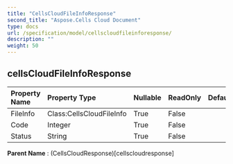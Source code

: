 ```yaml
---
title: "CellsCloudFileInfoResponse"
second_title: "Aspose.Cells Cloud Document"
type: docs
url: /specification/model/cellscloudfileinforesponse/
description: ""
weight: 50
---
```


## **cellsCloudFileInfoResponse**

 

| Property Name | Property Type | Nullable |  ReadOnly | DefaultValue | Description | 
| :- | :- | :- |:- |  :- | :- |
| FileInfo | Class:CellsCloudFileInfo | True |  False |  |  |  
| Code | Integer | True |  False |  |  |  
| Status | String | True |  False |  |  |  

**Parent Name** : (CellsCloudResponse)[cellscloudresponse]

